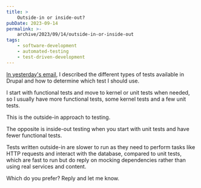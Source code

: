 ```yaml
---
title: >
    Outside-in or inside-out?
pubDate: 2023-09-14
permalink: >-
    archive/2023/09/14/outside-in-or-inside-out
tags:
    - software-development
    - automated-testing
    - test-driven-development
---
```


[In yesterday's email][yesterday], I described the different types of tests available in Drupal and how to determine which test I should use.

I start with functional tests and move to kernel or unit tests when needed, so I usually have more functional tests, some kernel tests and a few unit tests.

This is the outside-in approach to testing.

The opposite is inside-out testing when you start with unit tests and have fewer functional tests.

Tests written outside-in are slower to run as they need to perform tasks like HTTP requests and interact with the database, compared to unit tests, which are fast to run but do reply on mocking dependencies rather than using real services and content.

Which do you prefer? Reply and let me know.

[yesterday]: https://www.oliverdavies.uk/archive/2023/09/13/which-type-of-test-should-i-use
